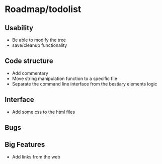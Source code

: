 # Roadmap/todolist

## Usability
 * Be able to modify the tree
 * save/cleanup functionality

## Code structure
 * Add commentary
 * Move string manipulation function to a specific file
 * Separate the command line interface from the bestiary elements logic

## Interface
 * Add some css to the html files

## Bugs

## Big Features
 * Add links from the web